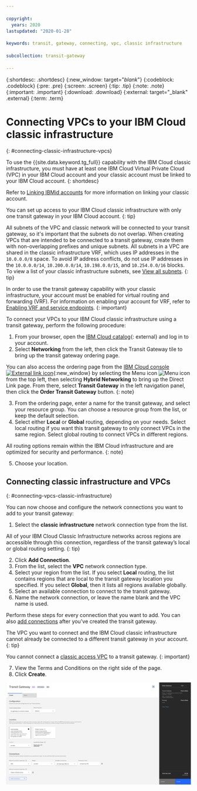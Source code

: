 ```yaml
---

copyright:
  years: 2020
lastupdated: "2020-01-28"

keywords: transit, gateway, connecting, vpc, classic infrastructure

subcollection: transit-gateway

---
```


{:shortdesc: .shortdesc}
{:new_window: target="_blank_"}
{:codeblock: .codeblock}
{:pre: .pre}
{:screen: .screen}
{:tip: .tip}
{:note: .note}
{:important: .important}
{:download: .download}
{:external: target="_blank" .external}
{:term: .term}

# Connecting VPCs to your IBM Cloud classic infrastructure
{: #connecting-classic-infrastructure-vpcs}

To use the {{site.data.keyword.tg_full}} capability with the IBM Cloud classic infrastructure, you must have at least one IBM Cloud Virtual Private Cloud (VPC) in your IBM Cloud account and your classic account must be linked to your IBM Cloud account.
{: shortdesc}

Refer to [Linking IBMid accounts](/docs/account?topic=account-unifyingaccounts) for more information on linking your classic account.

You can set up access to your IBM Cloud classic infrastructure with only one transit gateway in your IBM Cloud account.
{: tip}

All subnets of the VPC and classic network will be connected to your transit gateway, so it's important that the subnets do not overlap. When creating VPCs that are intended to be connected to a transit gateway, create them with non-overlapping prefixes and unique subnets. All subnets in a VPC are shared in the classic infrastructure VRF, which uses IP addresses in the `10.0.0.0/8` space. To avoid IP address conflicts, do not use IP addresses in the `10.0.0.0/14`, `10.200.0.0/14`, `10.198.0.0/15`, and `10.254.0.0/16` blocks. To view a list of your classic infrastructure subnets, see [View all subnets](/docs/infrastructure/subnets?topic=subnets-view-all-subnets).
{: tip}

In order to use the transit gateway capability with your classic infrastructure, your account must be enabled for virtual routing and forwarding (VRF). For information on enabling your account for VRF, refer to [Enabling VRF and service endpoints](/docs/account?topic=account-vrf-service-endpoint).
{: important}

To connect your VPCs to your IBM Cloud classic infrastructure using a transit gateway, perform the following procedure:

1. From your browser, open the [IBM Cloud catalog](https://cloud.ibm.com/catalog){: external} and log in to your account.
2. Select **Networking** from the left, then click the Transit Gateway tile to bring up the transit gateway ordering page.

You can also access the ordering page from the [IBM Cloud console ![External link icon](../../icons/launch-glyph.svg "External link icon")](https://cloud.ibm.com){:new_window} by selecting the Menu icon ![Menu icon](../../icons/icon_hamburger.svg) from the top left, then selecting **Hybrid Networking** to bring up the Direct Link page. From there, select **Transit Gateway** in the left navigation panel, then click the **Order Transit Gateway** button.
{: note}

3. From the ordering page, enter a name for the transit gateway, and select your resource group. You can choose a resource group from the list, or keep the default selection.
4. Select either **Local** or **Global** routing, depending on your needs.
  Select local routing if you want this transit gateway to only connect VPCs in the same region. Select global routing to connect VPCs in different regions.

  All routing options remain within the IBM Cloud infrastructure and are optimized for security and performance.
  {: note}

5. Choose your location.

## Connecting classic infrastructure and VPCs
{: #connecting-vpcs-classic-infrastructure}

You can now choose and configure the network connections you want to add to your transit gateway:
1. Select the **classic infrastructure** network connection type from the list.

All of your IBM Cloud Classic Infrastructure networks across regions are accessible through this connection, regardless of the transit gateway’s local or global routing setting.
{: tip}

2. Click **Add Connection**.
3. From the list, select the **VPC** network connection type.
4. Select your region from the list.
  If you select **Local** routing, the list contains regions that are local to the transit gateway location you specified. If you select **Global**, then it lists all regions available globally.
5. Select an available connection to connect to the transit gateway.
6. Name the network connection, or leave the name blank and the VPC name is used.

  Perform these steps for every connection that you want to add. You can also [add connections](/docs/infrastructure/transit-gateway?topic=transit-gateway-adding-connections) after you've created the transit gateway.

  The VPC you want to connect and the IBM Cloud classic infrastructure cannot already be connected to a different transit gateway in your account.
  {: tip}

  You cannot connect a [classic access VPC](/docs/vpc?topic=vpc-setting-up-access-to-classic-infrastructure) to a transit gateway.
  {: important}

7. View the Terms and Conditions on the right side of the page.
8. Click **Create**.

![Classic infrastructure to VPC](images/5-connectClassicToVPC.png)    
